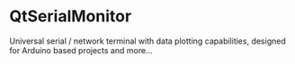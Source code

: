 # QtSerialMonitor
Universal serial / network terminal with data plotting capabilities, designed for Arduino based projects and more...
